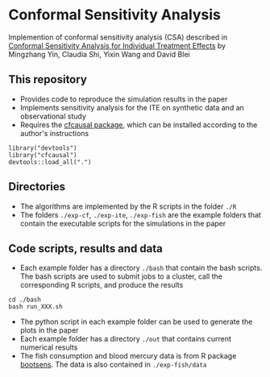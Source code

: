 # Conformal Sensitivity Analysis 

Implemention of conformal sensitivity analysis (CSA) described in [Conformal Sensitivity Analysis for Individual Treatment Effects](https://arxiv.org/pdf/2112.03493.pdf) by Mingzhang Yin, Claudia Shi, Yixin Wang and David Blei

## This repository

* Provides code to reproduce the simulation results in the paper
* Implements sensitivity analysis for the ITE on synthetic data and an observational study 
* Requires the [cfcausal package](https://github.com/lihualei71/cfcausal), which can be installed according to the author's instructions
```
library("devtools")
library("cfcausal")
devtools::load_all(".")
```
## Directories

* The algorithms are implemented by the R scripts in the folder `./R`
* The folders `./exp-cf`, `./exp-ite`, `./exp-fish` are the example folders that contain the executable scripts for the simulations in the paper

## Code scripts, results and data

* Each example folder has a directory `./bash` that contain the bash scripts. The bash scripts are used to submit jobs to a cluster, call the corresponding R scripts, and  produce the results 
```
cd ./bash
bash run_XXX.sh
```
* The python script in each example folder can be used to generate the plots in the paper
* Each example folder has a directory `./out` that contains current numerical results 
* The fish consumption and blood mercury data is from R package [bootsens](https://github.com/qingyuanzhao/bootsens). The data is also contained in `./exp-fish/data`







